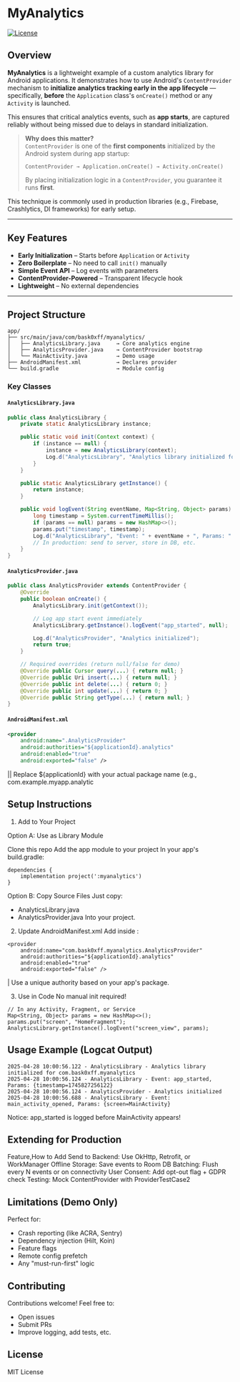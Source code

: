 # MyAnalytics

[![License](https://img.shields.io/badge/license-MIT-blue.svg)](LICENSE)

## Overview

**MyAnalytics** is a lightweight example of a custom analytics library for Android applications. It demonstrates how to use Android's `ContentProvider` mechanism to **initialize analytics tracking early in the app lifecycle** — specifically, **before** the `Application` class's `onCreate()` method or any `Activity` is launched.

This ensures that critical analytics events, such as **app starts**, are captured reliably without being missed due to delays in standard initialization.

> **Why does this matter?**  
> `ContentProvider` is one of the **first components** initialized by the Android system during app startup:
>
> ```
> ContentProvider → Application.onCreate() → Activity.onCreate()
> ```
>
> By placing initialization logic in a `ContentProvider`, you guarantee it runs **first**.

This technique is commonly used in production libraries (e.g., Firebase, Crashlytics, DI frameworks) for early setup.

---

## Key Features

- **Early Initialization** – Starts before `Application` or `Activity`
- **Zero Boilerplate** – No need to call `init()` manually
- **Simple Event API** – Log events with parameters
- **ContentProvider-Powered** – Transparent lifecycle hook
- **Lightweight** – No external dependencies

---

## Project Structure
```
app/
├── src/main/java/com/bask0xff/myanalytics/
│   ├── AnalyticsLibrary.java     → Core analytics engine
│   ├── AnalyticsProvider.java    → ContentProvider bootstrap
│   └── MainActivity.java         → Demo usage
├── AndroidManifest.xml           → Declares provider
└── build.gradle                  → Module config
```

### Key Classes

#### `AnalyticsLibrary.java`
```java
public class AnalyticsLibrary {
    private static AnalyticsLibrary instance;

    public static void init(Context context) {
        if (instance == null) {
            instance = new AnalyticsLibrary(context);
            Log.d("AnalyticsLibrary", "Analytics library initialized for " + context.getPackageName());
        }
    }

    public static AnalyticsLibrary getInstance() {
        return instance;
    }

    public void logEvent(String eventName, Map<String, Object> params) {
        long timestamp = System.currentTimeMillis();
        if (params == null) params = new HashMap<>();
        params.put("timestamp", timestamp);
        Log.d("AnalyticsLibrary", "Event: " + eventName + ", Params: " + params);
        // In production: send to server, store in DB, etc.
    }
}
```
#### `AnalyticsProvider.java`
```java
public class AnalyticsProvider extends ContentProvider {
    @Override
    public boolean onCreate() {
        AnalyticsLibrary.init(getContext());

        // Log app start event immediately
        AnalyticsLibrary.getInstance().logEvent("app_started", null);

        Log.d("AnalyticsProvider", "Analytics initialized");
        return true;
    }

    // Required overrides (return null/false for demo)
    @Override public Cursor query(...) { return null; }
    @Override public Uri insert(...) { return null; }
    @Override public int delete(...) { return 0; }
    @Override public int update(...) { return 0; }
    @Override public String getType(...) { return null; }
}
```
#### `AndroidManifest.xml`
```xml
<provider
    android:name=".AnalyticsProvider"
    android:authorities="${applicationId}.analytics"
    android:enabled="true"
    android:exported="false" />
```
|| Replace ${applicationId} with your actual package name (e.g., com.example.myapp.analytic

## Setup Instructions
1. Add to Your Project

Option A: Use as Library Module

Clone this repo
Add the app module to your project
In your app's build.gradle:

```
dependencies {
    implementation project(':myanalytics')
}
```

Option B: Copy Source Files
Just copy:
- AnalyticsLibrary.java
- AnalyticsProvider.java
Into your project.

2. Update AndroidManifest.xml
Add inside <application>:
```
<provider
    android:name="com.bask0xff.myanalytics.AnalyticsProvider"
    android:authorities="${applicationId}.analytics"
    android:enabled="true"
    android:exported="false" />
```
| Use a unique authority based on your app's package.

3. Use in Code
No manual init required!
```
// In any Activity, Fragment, or Service
Map<String, Object> params = new HashMap<>();
params.put("screen", "HomeFragment");
AnalyticsLibrary.getInstance().logEvent("screen_view", params);
```

## Usage Example (Logcat Output)
```
2025-04-28 10:00:56.122 - AnalyticsLibrary - Analytics library initialized for com.bask0xff.myanalytics
2025-04-28 10:00:56.124 - AnalyticsLibrary - Event: app_started, Params: {timestamp=1745827256122}
2025-04-28 10:00:56.124 - AnalyticsProvider - Analytics initialized
2025-04-28 10:00:56.688 - AnalyticsLibrary - Event: main_activity_opened, Params: {screen=MainActivity}
```
Notice: app_started is logged before MainActivity appears!

## Extending for Production

Feature,How to Add
Send to Backend: Use OkHttp, Retrofit, or WorkManager
Offline Storage: Save events to Room DB
Batching: Flush every N events or on connectivity
User Consent: Add opt-out flag + GDPR check
Testing: Mock ContentProvider with ProviderTestCase2

## Limitations (Demo Only)
Perfect for:
- Crash reporting (like ACRA, Sentry)
- Dependency injection (Hilt, Koin)
- Feature flags
- Remote config prefetch
- Any "must-run-first" logic

## Contributing
Contributions welcome! Feel free to:
- Open issues
- Submit PRs
- Improve logging, add tests, etc.

## License
MIT License

